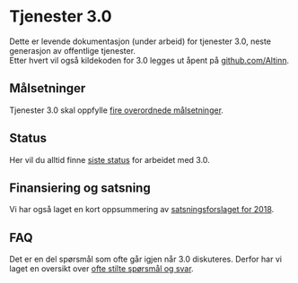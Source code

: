 # Tjenester 3.0

Dette er levende dokumentasjon (under arbeid) for tjenester 3.0, neste generasjon av offentlige tjenester.  
Etter hvert vil også kildekoden for 3.0 legges ut åpent på [github.com/Altinn](https://github.com/Altinn).

## Målsetninger

Tjenester 3.0 skal oppfylle [fire overordnede målsetninger](goals.md).

## Status

Her vil du alltid finne [siste status](status.md) for arbeidet med 3.0.

## Finansiering og satsning

Vi har også laget en kort oppsummering av [satsningsforslaget for 2018](satsningsforslag2018.md).

## FAQ

Det er en del spørsmål som ofte går igjen når 3.0 diskuteres. Derfor har vi laget en oversikt over [ofte stilte spørsmål og svar](faq.md).
